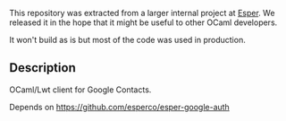 This repository was extracted from a larger internal project at
[Esper](https://esper.com).
We released it in the hope that it might be useful to other
OCaml developers.

It won't build as is but most of the code was used in production.

Description
-----------

OCaml/Lwt client for Google Contacts.

Depends on https://github.com/esperco/esper-google-auth

